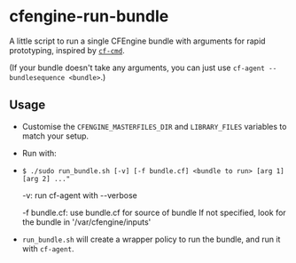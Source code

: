 # cfengine-run-bundle

A little script to run a single CFEngine bundle with arguments for rapid
prototyping, inspired by [`cf-cmd`](http://blog.cf-learn.info/cf-cmd-a-command-line-tool-for-running-cfengi/).

(If your bundle doesn't take any arguments, you can just use
`cf-agent --bundlesequence <bundle>`.)

## Usage

* Customise the `CFENGINE_MASTERFILES_DIR` and `LIBRARY_FILES` variables
  to match your setup.
* Run with:
* 
  ```
  $ ./sudo run_bundle.sh [-v] [-f bundle.cf] <bundle to run> [arg 1] [arg 2] ..."
  ```

  -v: run cf-agent with --verbose

  -f bundle.cf: use bundle.cf for source of bundle
  If not specified, look for the bundle in '/var/cfengine/inputs'
* `run_bundle.sh` will create a wrapper policy to run the bundle, and run it
  with `cf-agent`.
